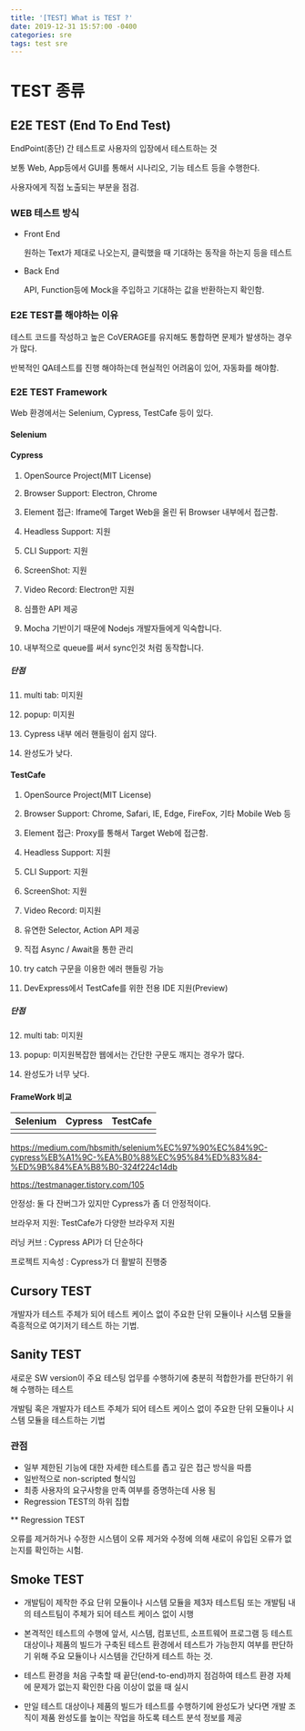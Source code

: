 ```yaml
---
title: '[TEST] What is TEST ?'
date: 2019-12-31 15:57:00 -0400
categories: sre
tags: test sre
---
```


# TEST 종류

## E2E TEST (End To End Test)

EndPoint(종단) 간 테스트로 사용자의 입장에서 테스트하는 것

보통 Web, App등에서 GUI를 통해서 시나리오, 기능 테스트 등을 수행한다.

사용자에게 직접 노출되는 부분을 점검.

### WEB 테스트 방식

- Front End

  원하는 Text가 제대로 나오는지, 클릭했을 때 기대하는 동작을 하는지 등을 테스트

- Back End

  API, Function등에 Mock을 주입하고 기대하는 값을 반환하는지 확인함.

### E2E TEST를 해야하는 이유

테스트 코드를 작성하고 높은 CoVERAGE를 유지해도 통합하면 문제가 발생하는 경우가 많다.

반복적인 QA테스트를 진행 해야하는데 현실적인 어려움이 있어, 자동화를 해야함.

### E2E TEST Framework

Web 환경에서는 Selenium, Cypress, TestCafe 등이 있다.

#### Selenium

#### Cypress

1.  OpenSource Project(MIT License)

2.  Browser Support: Electron, Chrome

3.  Element 접근: Iframe에 Target Web을 올린 뒤 Browser 내부에서 접근함.

4.  Headless Support: 지원

5.  CLI Support: 지원

6.  ScreenShot: 지원

7.  Video Record: Electron만 지원

8.  심플한 API 제공

9.  Mocha 기반이기 때문에 Nodejs 개발자들에게 익숙합니다.

10. 내부적으로 queue를 써서 sync인것 처럼 동작합니다.

##### 단점

11. multi tab: 미지원

12. popup: 미지원

13. Cypress 내부 에러 핸들링이 쉽지 않다.

14. 완성도가 낮다.

#### TestCafe

1. OpenSource Project(MIT License)

2. Browser Support: Chrome, Safari, IE, Edge, FireFox, 기타 Mobile Web 등

3. Element 접근: Proxy를 통해서 Target Web에 접근함.

4. Headless Support: 지원

5. CLI Support: 지원

6. ScreenShot: 지원

7. Video Record: 미지원

8. 유연한 Selector, Action API 제공

9. 직접 Async / Await을 통한 관리

10. try catch 구문을 이용한 에러 핸들링 가능

11. DevExpress에서 TestCafe를 위한 전용 IDE 지원(Preview)

##### 단점

12. multi tab: 미지원

13. popup: 미지원복잡한 웹에서는 간단한 구문도 깨지는 경우가 많다.
14. 완성도가 너무 낮다.

#### FrameWork 비교

| Selenium | Cypress | TestCafe |
| :------: | :-----: | :------: |
|          |         |          |

https://medium.com/hbsmith/selenium%EC%97%90%EC%84%9C-cypress%EB%A1%9C-%EA%B0%88%EC%95%84%ED%83%84-%ED%9B%84%EA%B8%B0-324f224c14db

https://testmanager.tistory.com/105

안정성: 둘 다 잔버그가 있지만 Cypress가 좀 더 안정적이다.

브라우저 지원: TestCafe가 다양한 브라우저 지원

러닝 커브 : Cypress API가 더 단순하다

프로젝트 지속성 : Cypress가 더 활발히 진행중

## Cursory TEST

개발자가 테스트 주체가 되어 테스트 케이스 없이 주요한 단위 모듈이나 시스템 모듈을 즉흥적으로 여기저기 테스트 하는 기법.

## Sanity TEST

새로운 SW version이 주요 테스팅 업무를 수행하기에 충분히 적합한가를 판단하기 위해 수행하는 테스트

개발팀 혹은 개발자가 테스트 주체가 되어 테스트 케이스 없이 주요한 단위 모듈이나 시스템 모듈을 테스트하는 기법

### 관점

- 일부 제한된 기능에 대한 자세한 테스트를 좁고 깊은 접근 방식을 따름
- 일반적으로 non-scripted 형식임
- 최종 사용자의 요구사항을 만족 여부를 증명하는데 사용 됨
- Regression TEST의 하위 집합

\*\* Regression TEST

오류를 제거하거나 수정한 시스템이 오류 제거와 수정에 의해 새로이 유입된 오류가 없는지를 확인하는 시험.

## Smoke TEST

- 개발팀이 제작한 주요 단위 모듈이나 시스템 모듈을 제3자 테스트팀 또는 개발팀 내의 테스트팀이 주체가 되어 테스트 케이스 없이 시행

- 본격적인 테스트의 수행에 앞서, 시스템, 컴포넌트, 소프트웨어 프로그램 등 테스트 대상이나 제품의 빌드가 구축된 테스트 환경에서 테스트가 가능한지 여부를 판단하기 위해 주요 모듈이나 시스템을 간단하게 테스트 하는 것.

- 테스트 환경을 처음 구축할 때 끝단(end-to-end)까지 점검하여 테스트 환경 자체에 문제가 없는지 확인한 다음 이상이 없을 때 실시

- 만일 테스트 대상이나 제품의 빌드가 테스트를 수행하기에 완성도가 낮다면 개발 조직이 제품 완성도를 높이는 작업을 하도록 테스트 분석 정보를 제공
